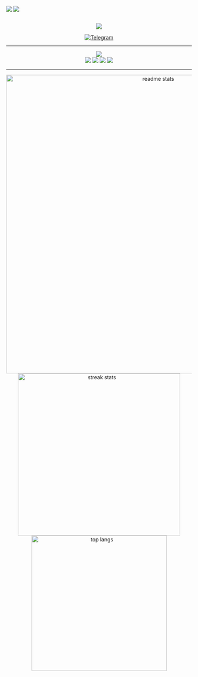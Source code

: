 <div>
<img align="left" src="https://www.codewars.com/users/Crxckovich/badges/small" />
    
[![](https://visitcount.itsvg.in/api?id=Crxckovich&icon=0&color=12)](https://visitcount.itsvg.in)

</div>

<!---
<h1 align="center">
    <img src="https://readme-typing-svg.demolab.com?font=Onest&weight=800&size=40&duration=3500&pause=1000&color=FAFAFA&center=true&vCenter=true&width=800&height=100&lines=%D0%9F%D1%80%D0%B8%D0%B2%D0%B5%D1%82!;%D0%AF+%D0%90%D1%80%D1%82%D1%91%D0%BC;%D0%AF+%D0%BB%D1%8E%D0%B1%D0%BB%D1%8E+Frontend%F0%9F%92%99"/>
</h1>
-->
<br/>

<div align="center">

<img src="https://i.postimg.cc/0yxQ8m5G/image.png" />

<br/>

[![Telegram](https://img.shields.io/badge/-Ｔｅｌｅｇｒａｍ-273039?style=for-the-badge&logo=telegram&logoColor=FAFAFA&color=3f3f46)](https://t.me/crxck1337)

</div>

<hr/>

<div align="center">
    <img src="https://i.postimg.cc/hP0n1Ygx/image.png" />
</div>

<div align="center">

<img src="https://skillicons.dev/icons?i=photoshop,ae,figma,pycharm,vscode" />
<img src="https://skillicons.dev/icons?i=html,css,sass,js,ts,gulp,tailwind"/>
<img src="https://skillicons.dev/icons?i=react,vite,nextjs,redux,supabase"/>
<img src="https://skillicons.dev/icons?i=postgres" />
</div>

<hr/>

<div align="center">
    <img width=810 src="https://github-readme-stats-salesp07.vercel.app/api?username=Crxckovich&count_private=true&show_icons=true&theme=dark&rank_icon=github&border_radius=10" alt="readme stats" />
    <img width=440 src="https://streak-stats.demolab.com?user=Crxckovich&theme=dark&border_radius=15&locale=ru&card_width=425&hide_total_contributions=true" alt="streak stats"/>
    <img width=367 src="https://github-readme-stats-salesp07.vercel.app/api/top-langs/?username=Crxckovich&hide=HTML&langs_count=8&layout=compact&theme=dark&border_radius=15&size_weight=0.5&count_weight=0.5&exclude_repo=github-readme-stats" alt="top langs"/>
</div>
